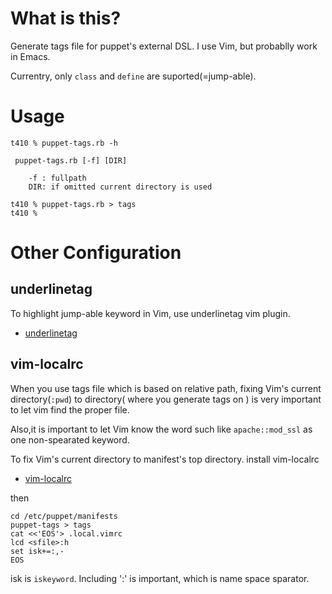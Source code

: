 What is this?
==================================
Generate tags file for puppet's external DSL.
I use Vim, but probablly work in Emacs.

Currentry, only `class` and `define` are suported(=jump-able).

Usage
==================================

    t410 % puppet-tags.rb -h    

     puppet-tags.rb [-f] [DIR]
     
        -f : fullpath
        DIR: if omitted current directory is used

    t410 % puppet-tags.rb > tags
    t410 % 

Other Configuration
==================================
underlinetag
----------------------------------
To highlight jump-able keyword in Vim, use underlinetag vim plugin.

* [ underlinetag ]( http://www.vim.org/scripts/script.php?script_id=3494 )


vim-localrc
----------------------------------
When you use tags file which is based on relative path, fixing Vim's current directory(`:pwd`) 
to directory( where you generate tags on ) is very important to let vim find the proper file.

Also,it is important to let Vim know the word such like `apache::mod_ssl` as one non-spearated keyword. 

To fix Vim's current directory to manifest's top directory.
install vim-localrc

* [ vim-localrc ]( http://www.vim.org/scripts/script.php?script_id=3393 )

then

    cd /etc/puppet/manifests
    puppet-tags > tags
    cat <<'EOS'> .local.vimrc
    lcd <sfile>:h
    set isk+=:,-
    EOS

isk is `iskeyword`. Including ':' is important, which is name space sparator.
